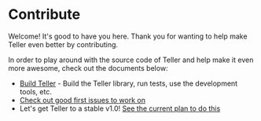 # Contribute 

Welcome! It's good to have you here. Thank you for wanting to help make Teller even better by contributing. 

In order to play around with the source code of Teller and help make it even more awesome, check out the documents below:

* [Build Teller](contribute_build) - Build the Teller library, run tests, use the development tools, etc. 
* [Check out good first issues to work on](first_issues)
* Let's get Teller to a stable v1.0! [See the current plan to do this](stable_release_plan)